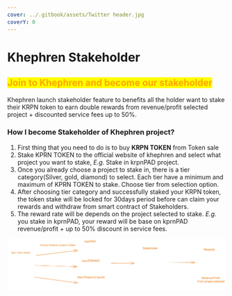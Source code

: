 ```yaml
---
cover: ../.gitbook/assets/Twitter header.jpg
coverY: 0
---
```


# Khephren Stakeholder

## <mark style="color:orange;">Join to Khephren and become our stakeholder</mark>

Khephren launch stakeholder feature to benefits all the holder want to stake their KRPN token to earn double rewards from revenue/profit selected project + discounted service fees up to 50%.

### How I become Stakeholder of Khephren project?

1. First thing that you need to do is to buy **KRPN TOKEN** from Token sale
2. Stake KPRN TOKEN to the official website of khephren and select what project you want to stake, _E.g._ Stake in krpnPAD project.
3. Once you already choose a project to stake in, there is a tier category(Silver, gold, diamond) to select. Each tier have a minimum and maximum of KPRN TOKEN  to stake. Choose tier from selection option.
4. After choosing tier category and successfully staked your KRPN token, the token stake will be locked for 30days period before can claim your rewards and withdraw from smart contract of Stakeholders.
5. The reward rate will be depends on the project selected to stake. _E.g._ you stake in kprnPAD, your reward will be base on kprnPAD revenue/profit + up to 50% discount in service fees.&#x20;

<img src="../.gitbook/assets/file.drawing (1).svg" alt="Become Stakeholder illustration" class="gitbook-drawing">

###
